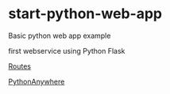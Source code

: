 # start-python-web-app
Basic python web app example

first webservice using Python Flask

[Routes](https://pythonbasics.org/flask-tutorial-routes/)

[PythonAnywhere](https://help.pythonanywhere.com/pages/Flask/)